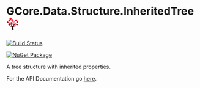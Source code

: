 # GCore.Data.Structure.InheritedTree <img src="https://raw.githubusercontent.com/kevingliewe/GCore.Data.Structure.InheritedTree/master/doc/icon.jpg" height="32">

[![Build Status](https://travis-ci.org/KevinGliewe/GCore.Data.Structure.InheritedTree.svg?branch=master)](https://travis-ci.org/KevinGliewe/GCore.Data.Structure.InheritedTree)

[![NuGet Package](https://img.shields.io/nuget/v/GCore.Data.Structure.InheritedTree.svg)](https://www.nuget.org/packages/GCore.Data.Structure.InheritedTree)

A tree structure with inherited properties.

For the API Documentation go [here](doc/GCore.Data.Structure.InheritedTree.md).
